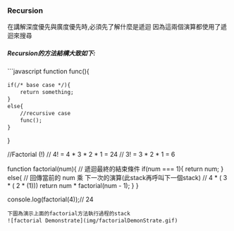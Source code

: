 ### Recursion ###
在講解深度優先與廣度優先時,必須先了解什麼是遞迴
因為這兩個演算都使用了遞迴來搜尋

<h5>Recursion的方法結構大致如下:</h5>
```javascript
function func(){

    if(/* base case */){
        return something;
    }
    else{
        //recursive case
        func();
    }
}

//Factorial (!)
// 4! = 4 * 3 * 2 * 1 = 24
// 3! = 3 * 2 * 1 = 6

function factorial(num){
    // 遞迴最終的結束條件
    if(num === 1){
        return num;
    }
    else{
        // 回傳當前的 num 乘 下一次的演算(此stack再呼叫下一個stack)
        // 4 * ( 3 * ( 2 * (1))) 
        return num * factorial(num - 1);
    }
}

console.log(factorial(4));// 24

```
下圖為演示上面的factorial方法執行過程的stack
![factorial Demonstrate](img/factorialDemonStrate.gif)
